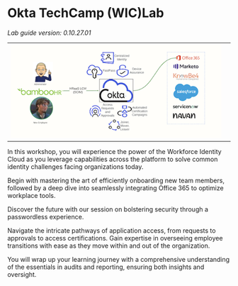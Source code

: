 # Okta **TechCamp (WIC)Lab**

*Lab guide version: 0.10.27.01*

|||
|:-----|:-----|
|![Overview](images/011/lab_overview_wic_conceptual_arch_600.png "Tech Camp Conceptual Architecture")|

In this workshop, you will experience the power of the Workforce Identity Cloud as you leverage capabilities across the platform to solve common identity challenges facing organizations today.

Begin with mastering the art of efficiently onboarding new team members, followed by a deep dive into seamlessly integrating Office 365 to optimize workplace tools.

Discover the future with our session on bolstering security through a passwordless experience.

Navigate the intricate pathways of application access, from requests to approvals to access certifications. Gain expertise in overseeing employee transitions with ease as they move within and out of the organization.

You will wrap up your learning journey with a comprehensive understanding of the essentials in audits and reporting, ensuring both insights and oversight.
